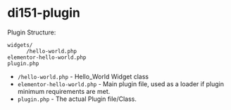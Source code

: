 # di151-plugin

Plugin Structure:
```
widgets/
      /hello-world.php
elementor-hello-world.php
plugin.php
```


* `/hello-world.php` - Hello_World Widget class
* `elementor-hello-world.php`	- Main plugin file, used as a loader if plugin minimum requirements are met.
* `plugin.php` - The actual Plugin file/Class.